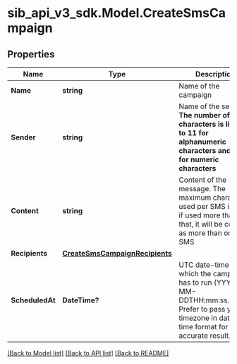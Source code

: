 # sib_api_v3_sdk.Model.CreateSmsCampaign
## Properties

Name | Type | Description | Notes
------------ | ------------- | ------------- | -------------
**Name** | **string** | Name of the campaign | 
**Sender** | **string** | Name of the sender. **The number of characters is limited to 11 for alphanumeric characters and 15 for numeric characters** | 
**Content** | **string** | Content of the message. The maximum characters used per SMS is 160, if used more than that, it will be counted as more than one SMS | 
**Recipients** | [**CreateSmsCampaignRecipients**](CreateSmsCampaignRecipients.md) |  | [optional] 
**ScheduledAt** | **DateTime?** | UTC date-time on which the campaign has to run (YYYY-MM-DDTHH:mm:ss.SSSZ). Prefer to pass your timezone in date-time format for accurate result. | [optional] 

[[Back to Model list]](../README.md#documentation-for-models) [[Back to API list]](../README.md#documentation-for-api-endpoints) [[Back to README]](../README.md)

